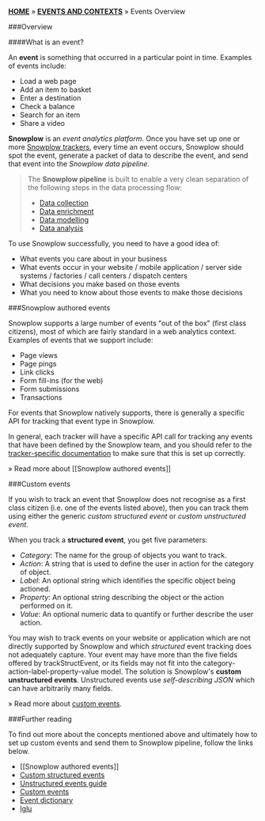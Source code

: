 [**HOME**](Home) » [**EVENTS AND CONTEXTS**](Events-and-Contexts) » Events Overview

###Overview

####What is an event?

An **event** is something that occurred in a particular point in time. Examples of events include:

- Load a web page
- Add an item to basket
- Enter a destination
- Check a balance
- Search for an item
- Share a video

**Snowplow** is an *event analytics platform*. Once you have set up one or more [Snowplow trackers](Setting-up-a-tracker), every time an event occurs, Snowplow should spot the event, generate a packet of data to describe the event, and send that event into the *Snowplow data pipeline*.


> The **Snowplow pipeline** is built to enable a very clean separation of the following steps in the data processing flow:
> 
> - [Data collection](setting-up-a-collector)
> - [Data enrichment](setting-up-enrich)
> - [Data modelling](getting-started-with-data-modeling)
> - [Data analysis](getting-started-analyzing-snowplow-data)

To use Snowplow successfully, you need to have a good idea of:

- What events you care about in your business
- What events occur in your website / mobile application / server side systems / factories / call centers / dispatch centers
- What decisions you make based on those events
- What you need to know about those events to make those decisions

###Snowplow authored events

Snowplow supports a large number of events "out of the box" (first class citizens), most of which are fairly standard in a web analytics context. Examples of events that we support include:

- Page views
- Page pings
- Link clicks
- Form fill-ins (for the web)
- Form submissions
- Transactions

For events that Snowplow natively supports, there is generally a specific API for tracking that event type in Snowplow. 

In general, each tracker will have a specific API call for tracking any events that have been defined by the Snowplow team, and you should refer to the [tracker-specific documentation](trackers) to make sure that this is set up correctly.

» Read more about [[Snowplow authored events]]

###Custom events

If you wish to track an event that Snowplow does not recognise as a first class citizen (i.e. one of the events listed above), then you can track them using either the generic *custom structured event* or *custom unstructured event*. 

When you track a **structured event**, you get five parameters:

- *Category*: The name for the group of objects you want to track.
- *Action*: A string that is used to define the user in action for the category of object.
- *Label*: An optional string which identifies the specific object being actioned.
- *Property*: An optional string describing the object or the action performed on it.
- *Value*: An optional numeric data to quantify or further describe the user action.

You may wish to track events on your website or application which are not directly supported by Snowplow and which *structured* event tracking does not adequately capture. Your event may have more than the five fields offered by trackStructEvent, or its fields may not fit into the category-action-label-property-value model. The solution is Snowplow's **custom unstructured events**. Unstructured events use *self-describing JSON* which can have arbitrarily many fields.

» Read more about [custom events](Custom-events).

###Further reading

To find out more about the concepts mentioned above and ultimately how to set up custom events and send them to Snowplow pipeline, follow the links below.

- [[Snowplow authored events]]
- [Custom structured events](Canonical-event-model#customstruct)
- [Unstructured events guide][unstructured-events]
- [Custom events](Custom-events)
- [Event dictionary]()
- [Iglu]()


[unstructured-events]: http://snowplowanalytics.com/blog/2013/05/14/snowplow-unstructured-events-guide/